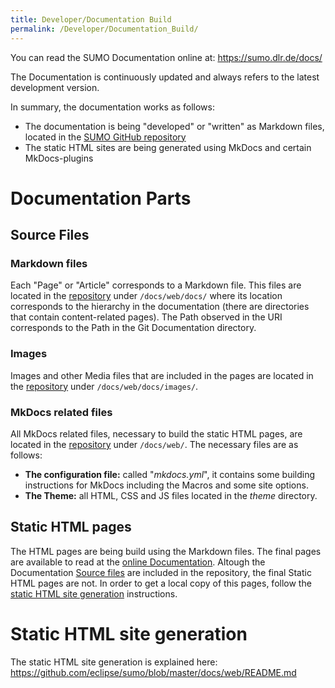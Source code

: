 ```yaml
---
title: Developer/Documentation Build
permalink: /Developer/Documentation_Build/
---
```


You can read the SUMO Documentation online at: <https://sumo.dlr.de/docs/>

The Documentation is continuously updated and always refers to the latest development version.

In summary, the documentation works as follows:

- The documentation is being "developed" or "written" as Markdown files, located in the [SUMO GitHub repository](https://github.com/eclipse/sumo/tree/master/docs/web)
- The static HTML sites are being generated using MkDocs and certain MkDocs-plugins

# Documentation Parts

## Source Files

### Markdown files

Each "Page" or "Article" corresponds to a Markdown file. This files are located in the [repository](https://github.com/eclipse/sumo/tree/master/docs/web/docs) under `/docs/web/docs/` where its location corresponds to the hierarchy in the documentation (there are directories that contain content-related pages). The Path observed in the URI corresponds to the Path in the Git Documentation directory.

### Images

Images and other Media files that are included in the pages are located in the [repository](https://github.com/eclipse/sumo/tree/master/docs/web/docs/images) under `/docs/web/docs/images/`.

### MkDocs related files

All MkDocs related files, necessary to build the static HTML pages, are located in the [repository](https://github.com/eclipse/sumo/tree/master/docs/web) under `/docs/web/`.
The necessary files are as follows:

- **The configuration file:** called "*mkdocs.yml*", it contains some building instructions for MkDocs including the Macros and some site options.
- **The Theme:** all HTML, CSS and JS files located in the *theme* directory.

## Static HTML pages

The HTML pages are being build using the Markdown files. The final pages are available to read at the [online Documentation](https://sumo.dlr.de/docs/). Altough the Documentation [Source files](#source_files) are included in the repository, the final Static HTML pages are not. In order to get a local copy of this pages, follow the [static HTML site generation](#static_html_site_generation) instructions.

# Static HTML site generation

The static HTML site generation is explained here: <https://github.com/eclipse/sumo/blob/master/docs/web/README.md>